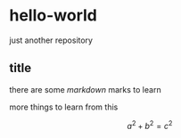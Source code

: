 # hello-world
just another repository

## title

there are some *markdown* marks to learn 

more things to learn from this

```math
a^2+b^2=c^2
```

